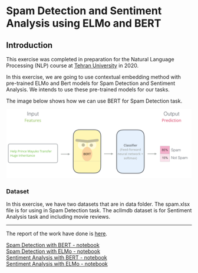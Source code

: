 # Spam Detection and Sentiment Analysis using ELMo and BERT

## Introduction
This exercise was completed in preparation for the Natural Language Processing (NLP) course at [Tehran University](https://ut.ac.ir/en) in 2020.

In this exercise, we are going to use contextual embedding method with pre-trained ELMo and Bert models for Spam Detection and Sentiment Analysis. We intends to use these pre-trained models for our tasks.

The image below shows how we can use BERT for Spam Detection task.

![](images/01.png)

### Dataset

In this exercise, we have two datasets that are in data folder. The spam.xlsx file is for using in Spam Detection task. The aclImdb dataset is for Sentiment Analysis task and including movie reviews.

---

The report of the work have done is [here](CA5_report.pdf).

[Spam Detection with BERT - notebook](CA5-Spam-Bert.ipynb) <br>
[Spam Detection with ELMo - notebook](CA5-Spam-Elmo.ipynb) <br>
[Sentiment Analysis with BERT - notebook](CA5-Imdb-Bert.ipynb) <br>
[Sentiment Analysis with ELMo - notebook](CA5-Imdb-Elmo.ipynb) <br>

